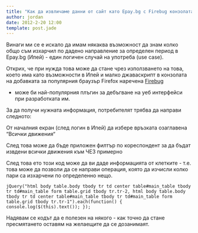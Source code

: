 ```yaml
---
title: "Как да извличаме данни от сайт като Epay.bg с Firebug конзолата и малко jQuery код"
author: jordan
date: 2012-2-20 12:00
template: post.jade
---
```


Винаги ми се е искало да имам някаква възможност да знам колко общо съм
изхарчил по дадено направление за определен период в Epay.bg (Ипей) -
един логичен случай на употреба (use case).

Открих, че при нужда това може да стане чрез използването на това, което
има като възможности в Ипей и малко джаваскрипт в конзолата на добавката
за популярния браузър Firefox наречена [Firebug](http://getfirebug.com/)
- може би най-популярния плъгин за дебъгване на уеб интерфейси при
разработката им.

За да получи нужната информация, потребителят трябва да направи
следното:

От началния екран (след логин в Ипей) да избере връзката озаглавена
“Всички движения“

След това може да бъде приложен филтър по кореспондент за да бъдат
извдени всички движения към ЧЕЗ примерно

След това ето този код може да ви даде информацията от клетките - т.е.
това може да позволи да се направи операция, която да изчисли колко пари
са изхарчени по определенно нещо.

`jQuery("html body table.body tbody tr td center table#main_table tbody tr td#main_table form table.grid tbody tr.tr-2, html body table.body tbody tr td center table#main_table tbody tr td#main_table form table.grid tbody tr.tr-1").each(function() {     console.log($(this).text()); });`

Надявам се кодът да е полезен на някого - как точно да стане
пресмятането оставям на желаещите да се дозанимаят.
